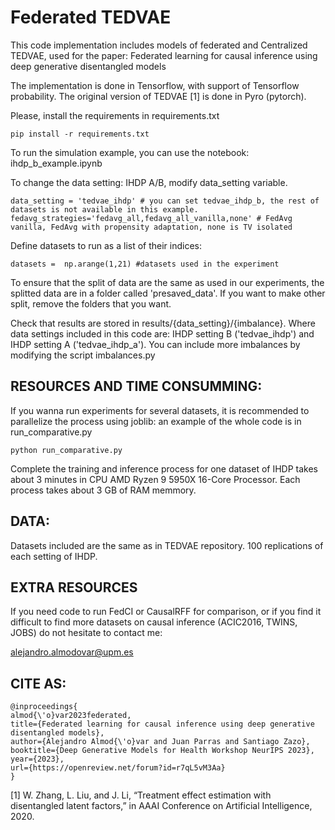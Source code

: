 # Federated TEDVAE

This code implementation includes models of federated and Centralized TEDVAE, used for the paper: Federated learning for causal inference using deep generative disentangled models


The implementation is done in Tensorflow, with support of Tensorflow probability. The original version of TEDVAE [1] is done in Pyro (pytorch).

Please, install the requirements in requirements.txt

````
pip install -r requirements.txt
````

To run the simulation example, you can use the notebook: ihdp_b_example.ipynb

To change the data setting: IHDP A/B, modify data_setting variable.
````
data_setting = 'tedvae_ihdp' # you can set tedvae_ihdp_b, the rest of datasets is not available in this example.
fedavg_strategies='fedavg_all,fedavg_all_vanilla,none' # FedAvg vanilla, FedAvg with propensity adaptation, none is TV isolated
````

Define datasets to run as a list of their indices:

````
datasets =  np.arange(1,21) #datasets used in the experiment
````
To ensure that the split of data are the same as used in our experiments, the splitted data are in a folder called 'presaved_data'. If you want to make other split, remove the folders that you want.

Check that results are stored in results/{data_setting}/{imbalance}. Where data settings included in this code are: IHDP setting B ('tedvae_ihdp') and IHDP setting A ('tedvae_ihdp_a'). You can include more imbalances by modifying the script imbalances.py


## RESOURCES AND TIME CONSUMMING:

If you wanna run experiments for several datasets, it is recommended to parallelize the process using joblib: an example of the whole code is in run_comparative.py

````
python run_comparative.py
````

Complete the training and inference process for one dataset of IHDP takes about 3 minutes in CPU AMD Ryzen 9 5950X 16-Core Processor.
Each process takes about 3 GB of RAM memmory.

## DATA:

Datasets included are the same as in TEDVAE repository. 100 replications of each setting of IHDP. 

## EXTRA RESOURCES

If you need code to run FedCI or CausalRFF for comparison, or if you find it difficult to find more datasets on causal inference (ACIC2016, TWINS, JOBS) do not hesitate to contact me: 

alejandro.almodovar@upm.es



## CITE AS:
````
@inproceedings{
almod{\'o}var2023federated,
title={Federated learning for causal inference using deep generative disentangled models},
author={Alejandro Almod{\'o}var and Juan Parras and Santiago Zazo},
booktitle={Deep Generative Models for Health Workshop NeurIPS 2023},
year={2023},
url={https://openreview.net/forum?id=r7qL5vM3Aa}
}
````
[1] W. Zhang, L. Liu, and J. Li, “Treatment effect estimation with disentangled latent factors,” in AAAI Conference on Artificial Intelligence, 2020.
